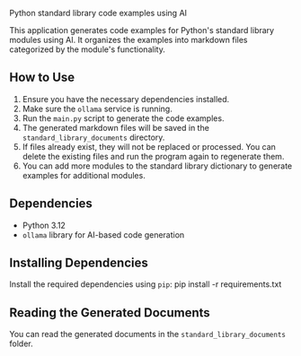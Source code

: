 Python standard library code examples using AI

This application generates code examples for Python's standard library modules using AI. It organizes the examples into markdown files categorized by the module's functionality.

## How to Use

1. Ensure you have the necessary dependencies installed.
2. Make sure the `ollama` service is running.
3. Run the `main.py` script to generate the code examples.
4. The generated markdown files will be saved in the `standard_library_documents` directory.
5. If files already exist, they will not be replaced or processed. You can delete the existing files and run the program again to regenerate them.
6. You can add more modules to the standard library dictionary to generate examples for additional modules.

## Dependencies

- Python 3.12
- `ollama` library for AI-based code generation

## Installing Dependencies

Install the required dependencies using `pip`:
pip install -r requirements.txt

## Reading the Generated Documents

You can read the generated documents in the `standard_library_documents` folder.

